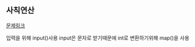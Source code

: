 ## 사칙연산
[문제링크](https://www.acmicpc.net/problem/10869)

입력을 위해 input()사용
input은 문자로 받기때문에 int로 변환하기위해 map()을 사용